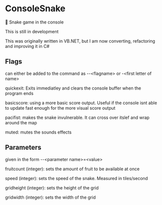 # ConsoleSnake

🐍 Snake game in the console


This is still in development

This was originally written in VB.NET, but I am now converting, refactoring and improving it in C#

## Flags
can either be added to the command as --\<flagname> or -\<first letter of name>

quickexit: Exits immediatley and clears the console buffer when the program ends

basicscore: using a more basic score output. Useful if the console isnt able to update fast enough for the more visual score output

pacifist: makes the snake invulnerable. It can cross over itslef and wrap around the map

muted: mutes the sounds effects

## Parameters
given in the form --\<parameter name>=\<value>

fruitcount (integer): sets the amount of fruit to be available at once

speed (integer): sets the speed of the snake. Measured in tiles/second

gridheight (integer): sets the height of the grid

gridwidth (integer): sets the width of the grid
